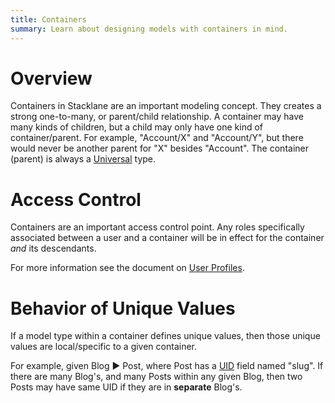 ```yaml
---
title: Containers
summary: Learn about designing models with containers in mind.
---
```


# Overview

Containers in Stacklane are an important modeling concept.
They creates a strong one-to-many,
or parent/child relationship.
A container may have many kinds of children,
but a child may only have one kind of container/parent.
For example, "Account/X" and "Account/Y", but there would
never be another parent for "X" besides "Account".
The container (parent) is always a 
[Universal](/🗄/Article/models/types.md#universal) type.

# Access Control

Containers are an important access control point.
Any roles specifically associated between a user and a container
will be in effect for the container *and* its descendants.

For more information see the document on [User Profiles](/🗄/Article/users/profiles.md).

# Behavior of Unique Values

If a model type within a container defines unique values, then those
unique values are local/specific to a given container.

For example, given Blog ▶ Post, where Post has a [UID](/🗄/Article/models/fields.md#uid) field named "slug".
If there are many Blog's, and many Posts within any given Blog, then two Posts may have
same UID if they are in **separate** Blog's.
